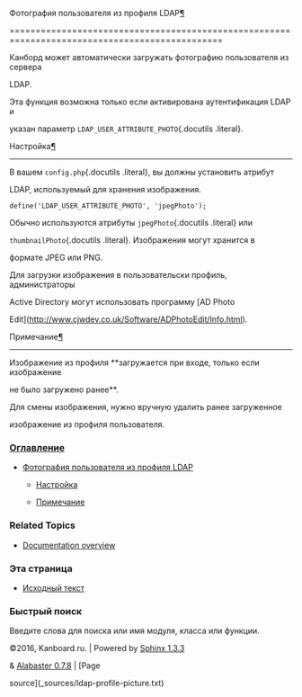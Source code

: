 Фотография пользователя из профиля LDAP[¶](#ldap-user-profile-photo "Ссылка на этот заголовок")

===============================================================================================



Канборд может автоматически загружать фотографию пользователя из сервера

LDAP.



Эта функция возможна только если активирована аутентификация LDAP и

указан параметр `LDAP_USER_ATTRIBUTE_PHOTO`{.docutils .literal}.



Настройка[¶](#configuration "Ссылка на этот заголовок")

-------------------------------------------------------



В вашем `config.php`{.docutils .literal}, вы должны установить атрибут

LDAP, используемый для хранения изображения.



    define('LDAP_USER_ATTRIBUTE_PHOTO', 'jpegPhoto');



Обычно используются атрибуты `jpegPhoto`{.docutils .literal} или

`thumbnailPhoto`{.docutils .literal}. Изображения могут хранится в

формате JPEG или PNG.



Для загрузки изображения в пользовательски профиль, администраторы

Active Directory могут использовать программу [AD Photo

Edit](http://www.cjwdev.co.uk/Software/ADPhotoEdit/Info.html).



Примечание[¶](#notes "Ссылка на этот заголовок")

------------------------------------------------



Изображение из профиля **загружается при входе, только если изображение

не было загружено ранее**.



Для смены изображения, нужно вручную удалить ранее загруженное

изображение из профиля пользователя.



### [Оглавление](index.markdown)



-   [Фотография пользователя из профиля LDAP](#)

    -   [Настройка](#configuration)

    -   [Примечание](#notes)



### Related Topics



-   [Documentation overview](index.markdown)



### Эта страница



-   [Исходный текст](_sources/ldap-profile-picture.txt)



### Быстрый поиск



Введите слова для поиска или имя модуля, класса или функции.



©2016, Kanboard.ru. | Powered by [Sphinx 1.3.3](http://sphinx-doc.org/)

& [Alabaster 0.7.8](https://github.com/bitprophet/alabaster) | [Page

source](_sources/ldap-profile-picture.txt)

